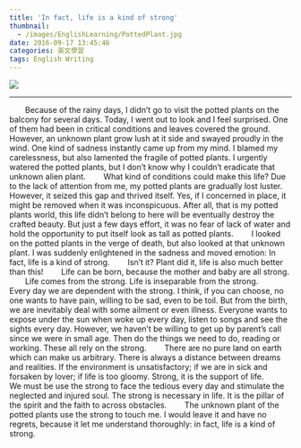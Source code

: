 ```yaml
---
title: 'In fact, life is a kind of strong'
thumbnail:
  - /images/EnglishLearning/PottedPlant.jpg
date: 2016-09-17 13:45:46
categories: 英文學習
tags: English Writing
---
```

<img src="/images/EnglishLearning/PottedPlant.jpg">

***
&emsp;&emsp;Because of the rainy days, I didn’t go to visit the potted plants on the balcony for several days. Today, I went out to look and I feel surprised. One of them had been in critical conditions and leaves covered the ground. However, an unknown plant grow lush at it side and swayed proudly in the wind. One kind of sadness instantly came up from my mind. I blamed my carelessness, but also lamented the fragile of potted plants. I urgently watered the potted plants, but I don’t know why I couldn’t eradicate that unknown alien plant.
&emsp;&emsp;What kind of conditions could make this life? Due to the lack of attention from me, my potted plants are gradually lost luster. However, it seized this gap and thrived itself. Yes, if I concerned in place, it might be removed when it was inconspicuous. After all, that is my potted plants world, this life didn’t belong to here will be eventually destroy the crafted beauty. But just a few days effort, it was no fear of lack of water and hold the opportunity to put itself look as tall as potted plants.
&emsp;&emsp;I looked on the potted plants in the verge of death, but also looked at that unknown plant. I was suddenly enlightened in the sadness and moved emotion: In fact, life is a kind of strong.
&emsp;&emsp;Isn’t it? Plant did it, life is also much better than this!
&emsp;&emsp;Life can be born, because the mother and baby are all strong.
&emsp;&emsp;Life comes from the strong. Life is inseparable from the strong.
&emsp;&emsp;Every day we are dependent with the strong. I think, if you can choose, no one wants to have pain, willing to be sad, even to be toil. But from the birth, we are inevitably deal with some ailment or even illness. Everyone wants to expose under the sun when woke up every day, listen to songs and see the sights every day. However, we haven’t be willing to get up by parent’s call since we were in small age. Then do the things we need to do, reading or working. These all rely on the strong.
&emsp;&emsp;There are no pure land on earth which can make us arbitrary. There is always a distance between dreams and realities. If the environment is unsatisfactory; if we are in sick and forsaken by lover; if life is too gloomy. Strong, it is the support of life.
&emsp;&emsp;We must be use the strong to face the tedious every day and stimulate the neglected and injured soul. The strong is necessary in life. It is the pillar of the spirit and the faith to across obstacles.
&emsp;&emsp;The unknown plant of the potted plants use the strong to touch me. I would leave it and have no regrets, because it let me understand thoroughly: in fact, life is a kind of strong.
